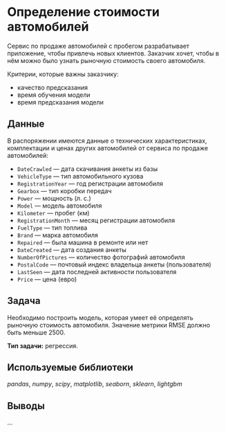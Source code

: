# Определение стоимости автомобилей
Сервис по продаже автомобилей с пробегом разрабатывает приложение, чтобы привлечь новых клиентов. Заказчик хочет, чтобы в нём можно было узнать рыночную стоимость своего автомобиля.

Критерии, которые важны заказчику:
* качество предсказания
* время обучения модели
* время предсказания модели

## Данные
В распоряжении имеются данные о технических характеристиках, комплектации и ценах других автомобилей от сервиса по продаже автомобилей:
* `DateCrawled` — дата скачивания анкеты из базы
* `VehicleType` — тип автомобильного кузова
* `RegistrationYear` — год регистрации автомобиля
* `Gearbox` — тип коробки передач
* `Power` — мощность (л. с.)
* `Model` — модель автомобиля
* `Kilometer` — пробег (км)
* `RegistrationMonth` — месяц регистрации автомобиля
* `FuelType` — тип топлива
* `Brand` — марка автомобиля
* `Repaired` — была машина в ремонте или нет
* `DateCreated` — дата создания анкеты
* `NumberOfPictures` — количество фотографий автомобиля
* `PostalCode` — почтовый индекс владельца анкеты (пользователя)
* `LastSeen` — дата последней активности пользователя
* `Price` — цена (евро)

## Задача
Необходимо построить модель, которая умеет её определять рыночную стоимость автомобиля. Значение метрики RMSE должно быть меньше 2500.

**Тип задачи:** регрессия.

## Используемые библиотеки
*pandas*, *numpy*, *scipy*, *matplotlib*, *seaborn*, *sklearn*, *lightgbm*

## Выводы
...